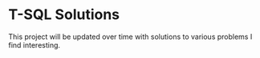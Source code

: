# T-SQL Solutions

This project will be updated over time with solutions to various problems I find interesting.
